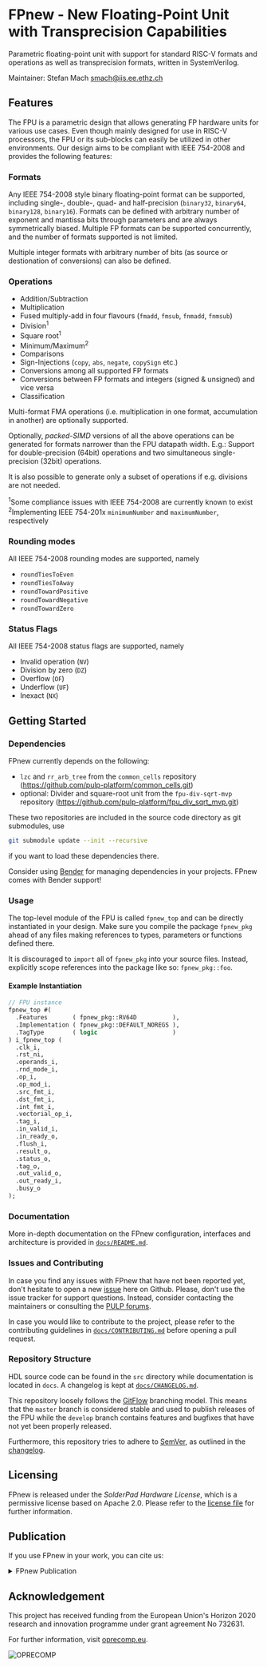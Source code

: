 # FPnew - New Floating-Point Unit with Transprecision Capabilities

Parametric floating-point unit with support for standard RISC-V formats and operations as well as transprecision formats, written in SystemVerilog.

Maintainer: Stefan Mach <smach@iis.ee.ethz.ch>

## Features

The FPU is a parametric design that allows generating FP hardware units for various use cases.
Even though mainly designed for use in RISC-V processors, the FPU or its sub-blocks can easily be utilized in other environments.
Our design aims to be compliant with IEEE 754-2008 and provides the following features:

### Formats
Any IEEE 754-2008 style binary floating-point format can be supported, including single-, double-, quad- and half-precision (`binary32`, `binary64`, `binary128`, `binary16`).
Formats can be defined with arbitrary number of exponent and mantissa bits through parameters and are always symmetrically biased.
Multiple FP formats can be supported concurrently, and the number of formats supported is not limited.

Multiple integer formats with arbitrary number of bits (as source or destionation of conversions) can also be defined.

### Operations
- Addition/Subtraction
- Multiplication
- Fused multiply-add in four flavours (`fmadd`, `fmsub`, `fnmadd`, `fnmsub`)
- Division<sup>1</sup>
- Square root<sup>1</sup>
- Minimum/Maximum<sup>2</sup>
- Comparisons
- Sign-Injections (`copy`, `abs`, `negate`, `copySign` etc.)
- Conversions among all supported FP formats
- Conversions between FP formats and integers (signed & unsigned) and vice versa
- Classification

Multi-format FMA operations (i.e. multiplication in one format, accumulation in another) are optionally supported.

Optionally, *packed-SIMD* versions of all the above operations can be generated for formats narrower than the FPU datapath width.
E.g.: Support for double-precision (64bit) operations and two simultaneous single-precision (32bit) operations.

It is also possible to generate only a subset of operations if e.g. divisions are not needed.

<sup>1</sup>Some compliance issues with IEEE 754-2008 are currently known to exist<br>
<sup>2</sup>Implementing IEEE 754-201x `minimumNumber` and `maximumNumber`, respectively

### Rounding modes
All IEEE 754-2008 rounding modes are supported, namely
- `roundTiesToEven`
- `roundTiesToAway`
- `roundTowardPositive`
- `roundTowardNegative`
- `roundTowardZero`

### Status Flags
All IEEE 754-2008 status flags are supported, namely
- Invalid operation (`NV`)
- Division by zero (`DZ`)
- Overflow (`OF`)
- Underflow (`UF`)
- Inexact (`NX`)

## Getting Started

### Dependencies

FPnew currently depends on the following:
- `lzc` and `rr_arb_tree` from the `common_cells` repository (https://github.com/pulp-platform/common_cells.git)
- optional: Divider and square-root unit from the `fpu-div-sqrt-mvp` repository (https://github.com/pulp-platform/fpu_div_sqrt_mvp.git)

These two repositories are included in the source code directory as git submodules, use
```bash
git submodule update --init --recursive
```
if you want to load these dependencies there.

Consider using [Bender](https://github.com/fabianschuiki/bender.git) for managing dependencies in your projects. FPnew comes with Bender support!

### Usage

The top-level module of the FPU is called `fpnew_top` and can be directly instantiated in your design.
Make sure you compile the package `fpnew_pkg` ahead of any files making references to types, parameters or functions defined there.

It is discouraged to `import` all of `fpnew_pkg` into your source files. Instead, explicitly scope references into the package like so: `fpnew_pkg::foo`.

#### Example Instantiation

```SystemVerilog
// FPU instance
fpnew_top #(
  .Features       ( fpnew_pkg::RV64D          ),
  .Implementation ( fpnew_pkg::DEFAULT_NOREGS ),
  .TagType        ( logic                     )
) i_fpnew_top (
  .clk_i,
  .rst_ni,
  .operands_i,
  .rnd_mode_i,
  .op_i,
  .op_mod_i,
  .src_fmt_i,
  .dst_fmt_i,
  .int_fmt_i,
  .vectorial_op_i,
  .tag_i,
  .in_valid_i,
  .in_ready_o,
  .flush_i,
  .result_o,
  .status_o,
  .tag_o,
  .out_valid_o,
  .out_ready_i,
  .busy_o
);
```

### Documentation

More in-depth documentation on the FPnew configuration, interfaces and architecture is provided in [`docs/README.md`](docs/README.md).

### Issues and Contributing

In case you find any issues with FPnew that have not been reported yet, don't hesitate to open a new [issue](https://github.com/pulp-platform/fpnew/issues) here on Github.
Please, don't use the issue tracker for support questions.
Instead, consider contacting the maintainers or consulting the [PULP forums](https://pulp-platform.org/community/index.php).

In case you would like to contribute to the project, please refer to the contributing guidelines in [`docs/CONTRIBUTING.md`](docs/CONTRIBUTING.md) before opening a pull request.


### Repository Structure

HDL source code can be found in the `src` directory while documentation is located in `docs`.
A changelog is kept at [`docs/CHANGELOG.md`](docs/CHANGELOG.md).

This repository loosely follows the [GitFlow](https://nvie.com/posts/a-successful-git-branching-model/) branching model.
This means that the `master` branch is considered stable and used to publish releases of the FPU while the `develop` branch contains features and bugfixes that have not yet been properly released.

Furthermore, this repository tries to adhere to [SemVer](https://semver.org/), as outlined in the [changelog](docs/CHANGELOG.md).

## Licensing

FPnew is released under the *SolderPad Hardware License*, which is a permissive license based on Apache 2.0. Please refer to the [license file](LICENSE) for further information.


## Publication

If you use FPnew in your work, you can cite us:

<details>
<summary>FPnew Publication</summary>
<p>

```
@article{mach2020fpnew,
  title={Fpnew: An open-source multiformat floating-point unit architecture for energy-proportional transprecision computing},
  author={Mach, Stefan and Schuiki, Fabian and Zaruba, Florian and Benini, Luca},
  journal={IEEE Transactions on Very Large Scale Integration (VLSI) Systems},
  volume={29},
  number={4},
  pages={774--787},
  year={2020},
  publisher={IEEE}
}
```

</p>
</details>


## Acknowledgement

This project has received funding from the European Union's Horizon 2020 research and innovation programme under grant agreement No 732631.

For further information, visit [oprecomp.eu](http://oprecomp.eu).

![OPRECOMP](docs/fig/oprecomp_logo_inline1.png)
